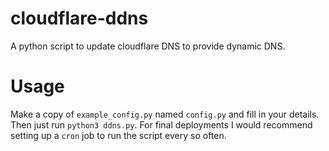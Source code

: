# cloudflare-ddns
A python script to update cloudflare DNS to provide dynamic DNS.

# Usage
Make a copy of `example_config.py` named `config.py` and fill in your details.
Then just run `python3 ddns.py`.
For final deployments I would recommend setting up a `cron` job to run the script every so often.
